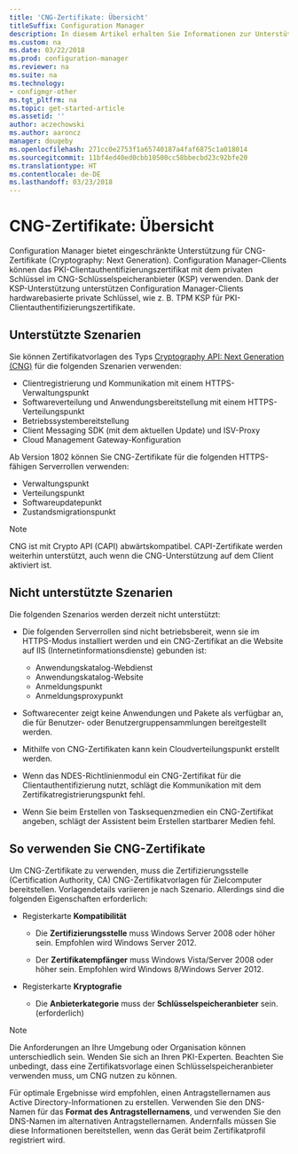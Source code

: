 ```yaml
---
title: 'CNG-Zertifikate: Übersicht'
titleSuffix: Configuration Manager
description: In diesem Artikel erhalten Sie Informationen zur Unterstützung von CNG-Zertifikaten (Cryptography Next Generation) für Configuration Manager-Clients und -Server.
ms.custom: na
ms.date: 03/22/2018
ms.prod: configuration-manager
ms.reviewer: na
ms.suite: na
ms.technology:
- configmgr-other
ms.tgt_pltfrm: na
ms.topic: get-started-article
ms.assetid: ''
author: aczechowski
ms.author: aaroncz
manager: dougeby
ms.openlocfilehash: 271cc0e2753f1a65740187a4faf6875c1a018014
ms.sourcegitcommit: 11bf4ed40ed0cbb10500cc58bbecbd23c92bfe20
ms.translationtype: HT
ms.contentlocale: de-DE
ms.lasthandoff: 03/23/2018
---
```

# <a name="cng-certificates-overview"></a>CNG-Zertifikate: Übersicht
<!-- 1356191 --> 

Configuration Manager bietet eingeschränkte Unterstützung für CNG-Zertifikate (Cryptography: Next Generation). Configuration Manager-Clients können das PKI-Clientauthentifizierungszertifikat mit dem privaten Schlüssel im CNG-Schlüsselspeicheranbieter (KSP) verwenden. Dank der KSP-Unterstützung unterstützen Configuration Manager-Clients hardwarebasierte private Schlüssel, wie z. B. TPM KSP für PKI-Clientauthentifizierungszertifikate.

## <a name="supported-scenarios"></a>Unterstützte Szenarien
Sie können Zertifikatvorlagen des Typs [Cryptography API: Next Generation (CNG)](https://msdn.microsoft.com/library/windows/desktop/bb204775.aspx) für die folgenden Szenarien verwenden:

- Clientregistrierung und Kommunikation mit einem HTTPS-Verwaltungspunkt   
- Softwareverteilung und Anwendungsbereitstellung mit einem HTTPS-Verteilungspunkt   
- Betriebssystembereitstellung  
- Client Messaging SDK (mit dem aktuellen Update) und ISV-Proxy   
- Cloud Management Gateway-Konfiguration  

Ab Version 1802 können Sie CNG-Zertifikate für die folgenden HTTPS-fähigen Serverrollen verwenden: <!-- 1357314 -->   
- Verwaltungspunkt
- Verteilungspunkt
- Softwareupdatepunkt
- Zustandsmigrationspunkt     

> [!NOTE]
> CNG ist mit Crypto API (CAPI) abwärtskompatibel. CAPI-Zertifikate werden weiterhin unterstützt, auch wenn die CNG-Unterstützung auf dem Client aktiviert ist.

## <a name="unsupported-scenarios"></a>Nicht unterstützte Szenarien

Die folgenden Szenarios werden derzeit nicht unterstützt:

- Die folgenden Serverrollen sind nicht betriebsbereit, wenn sie im HTTPS-Modus installiert werden und ein CNG-Zertifikat an die Website auf IIS (Internetinformationsdienste) gebunden ist: 
    - Anwendungskatalog-Webdienst
    - Anwendungskatalog-Website
    - Anmeldungspunkt  
    - Anmeldungsproxypunkt  

- Softwarecenter zeigt keine Anwendungen und Pakete als verfügbar an, die für Benutzer- oder Benutzergruppensammlungen bereitgestellt werden.

- Mithilfe von CNG-Zertifikaten kann kein Cloudverteilungspunkt erstellt werden.

- Wenn das NDES-Richtlinienmodul ein CNG-Zertifikat für die Clientauthentifizierung nutzt, schlägt die Kommunikation mit dem Zertifikatregistrierungspunkt fehl.

- Wenn Sie beim Erstellen von Tasksequenzmedien ein CNG-Zertifikat angeben, schlägt der Assistent beim Erstellen startbarer Medien fehl.

## <a name="to-use-cng-certificates"></a>So verwenden Sie CNG-Zertifikate

Um CNG-Zertifikate zu verwenden, muss die Zertifizierungsstelle (Certification Authority, CA) CNG-Zertifikatvorlagen für Zielcomputer bereitstellen. Vorlagendetails variieren je nach Szenario. Allerdings sind die folgenden Eigenschaften erforderlich:

- Registerkarte **Kompatibilität**

    - Die **Zertifizierungsstelle** muss Windows Server 2008 oder höher sein. Empfohlen wird Windows Server 2012.

    - Der **Zertifikatempfänger** muss Windows Vista/Server 2008 oder höher sein. Empfohlen wird Windows 8/Windows Server 2012.

- Registerkarte **Kryptografie**

    - Die **Anbieterkategorie** muss der **Schlüsselspeicheranbieter** sein. (erforderlich)

> [!NOTE]
> Die Anforderungen an Ihre Umgebung oder Organisation können unterschiedlich sein. Wenden Sie sich an Ihren PKI-Experten. Beachten Sie unbedingt, dass eine Zertifikatsvorlage einen Schlüsselspeicheranbieter verwenden muss, um CNG nutzen zu können.

Für optimale Ergebnisse wird empfohlen, einen Antragstellernamen aus Active Directory-Informationen zu erstellen. Verwenden Sie den DNS-Namen für das **Format des Antragstellernamens**, und verwenden Sie den DNS-Namen im alternativen Antragstellernamen. Andernfalls müssen Sie diese Informationen bereitstellen, wenn das Gerät beim Zertifikatprofil registriert wird.